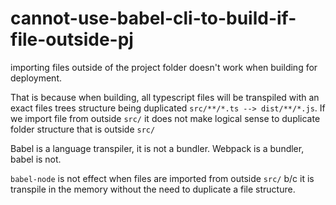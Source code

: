 # cannot-use-babel-cli-to-build-if-file-outside-pj

importing files outside of the project folder doesn't work when building for deployment.

That is because when building, all typescript files will be transpiled with an exact files trees structure being duplicated  `src/**/*.ts --> dist/**/*.js`. If we import file from outside `src/` it does not make logical sense to duplicate folder structure that is outside `src/`

Babel is a language transpiler, it is not a bundler.  Webpack is a bundler, babel is not.

`babel-node` is not effect when files are imported from outside `src/` b/c it is transpile in the memory without the need to duplicate a file structure. 

